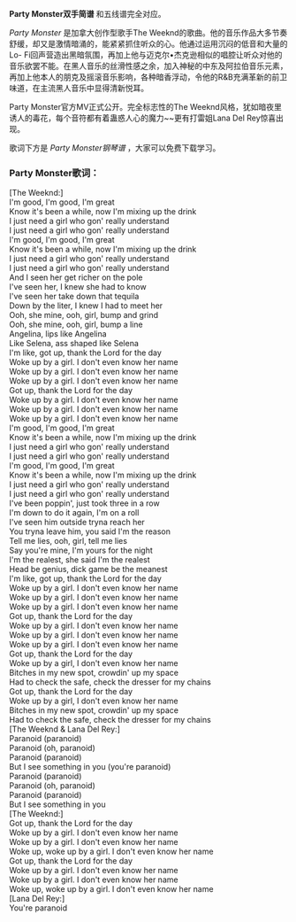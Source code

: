 

**Party Monster双手简谱** 和五线谱完全对应。

_Party Monster_ 是加拿大创作型歌手The
Weeknd的歌曲。他的音乐作品大多节奏舒缓，却又是激情暗涌的，能紧紧抓住听众的心。他通过运用沉闷的低音和大量的Lo-
Fi回声营造出黑暗氛围，再加上他与迈克尔•杰克逊相似的唱腔让听众对他的音乐欲罢不能。在黑人音乐的丝滑性感之余，加入神秘的中东及阿拉伯音乐元素，再加上他本人的朋克及摇滚音乐影响，各种暗香浮动，令他的R&B充满革新的前卫味道，在主流黑人音乐中显得清新悦耳。

Party Monster官方MV正式公开。完全标志性的The Weeknd风格，犹如暗夜里诱人的毒花，每个音符都有着蛊惑人心的魔力~~更有打雷姐Lana
Del Rey惊喜出现。

歌词下方是 _Party Monster钢琴谱_ ，大家可以免费下载学习。

### Party Monster歌词：

[The Weeknd:]  
I'm good, I'm good, I'm great  
Know it's been a while, now I'm mixing up the drink  
I just need a girl who gon' really understand  
I just need a girl who gon' really understand  
I'm good, I'm good, I'm great  
Know it's been a while, now I'm mixing up the drink  
I just need a girl who gon' really understand  
I just need a girl who gon' really understand  
And I seen her get richer on the pole  
I've seen her, I knew she had to know  
I've seen her take down that tequila  
Down by the liter, I knew I had to meet her  
Ooh, she mine, ooh, girl, bump and grind  
Ooh, she mine, ooh, girl, bump a line  
Angelina, lips like Angelina  
Like Selena, ass shaped like Selena  
I'm like, got up, thank the Lord for the day  
Woke up by a girl. I don't even know her name  
Woke up by a girl. I don't even know her name  
Woke up by a girl. I don't even know her name  
Got up, thank the Lord for the day  
Woke up by a girl. I don't even know her name  
Woke up by a girl. I don't even know her name  
Woke up by a girl. I don't even know her name  
I'm good, I'm good, I'm great  
Know it's been a while, now I'm mixing up the drink  
I just need a girl who gon' really understand  
I just need a girl who gon' really understand  
I'm good, I'm good, I'm great  
Know it's been a while, now I'm mixing up the drink  
I just need a girl who gon' really understand  
I just need a girl who gon' really understand  
I've been poppin', just took three in a row  
I'm down to do it again, I'm on a roll  
I've seen him outside tryna reach her  
You tryna leave him, you said I'm the reason  
Tell me lies, ooh, girl, tell me lies  
Say you're mine, I'm yours for the night  
I'm the realest, she said I'm the realest  
Head be genius, dick game be the meanest  
I'm like, got up, thank the Lord for the day  
Woke up by a girl. I don't even know her name  
Woke up by a girl. I don't even know her name  
Woke up by a girl. I don't even know her name  
Got up, thank the Lord for the day  
Woke up by a girl. I don't even know her name  
Woke up by a girl. I don't even know her name  
Woke up by a girl. I don't even know her name  
Got up, thank the Lord for the day  
Woke up by a girl, I don't even know her name  
Bitches in my new spot, crowdin' up my space  
Had to check the safe, check the dresser for my chains  
Got up, thank the Lord for the day  
Woke up by a girl, I don't even know her name  
Bitches in my new spot, crowdin' up my space  
Had to check the safe, check the dresser for my chains  
[The Weeknd & Lana Del Rey:]  
Paranoid (paranoid)  
Paranoid (oh, paranoid)  
Paranoid (paranoid)  
But I see something in you (you're paranoid)  
Paranoid (paranoid)  
Paranoid (oh, paranoid)  
Paranoid (paranoid)  
But I see something in you  
[The Weeknd:]  
Got up, thank the Lord for the day  
Woke up by a girl. I don't even know her name  
Woke up by a girl. I don't even know her name  
Woke up, woke up by a girl. I don't even know her name  
Got up, thank the Lord for the day  
Woke up by a girl. I don't even know her name  
Woke up by a girl. I don't even know her name  
Woke up, woke up by a girl. I don't even know her name  
[Lana Del Rey:]  
You're paranoid

